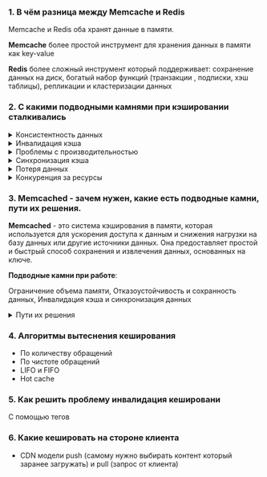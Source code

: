 ### 1. В чём разница между Memcache и Redis

Memcache и Redis оба хранят данные в памяти.

**Memcache** более простой инструмент для хранения данных в памяти как key-value

**Redis** более сложный инструмент который поддерживает: сохранение данных на диск, богатый набор функций (транзакции ,
подписки, хэш таблицы), репликации и кластеризации данных

### 2. С какими подводными камнями при кэшировании сталкивались

<details>
    <summary>Консистентность данных</summary>

Когда данные кэшируются, существует риск расхождения данных между кэшем и источником данных.
</details>

<details>
    <summary>Инвалидация кэша</summary>

Когда данные в источнике данных изменяются или устаревают, необходимо обновить соответствующие данные в кэше.
</details>

<details>
    <summary>Проблемы с производительностью</summary>

Неправильное использование кэширования может привести к ухудшению производительности.
Например, некорректно выбранные ключи кэша или частое обращение к кэшу без необходимости может снизить
производительность системы.
</details>

<details>
    <summary>Синхронизация кэша</summary>

Если приложение работает в распределенной среде с несколькими экземплярами или серверами, необходимо обеспечить
синхронизацию кэша между ними.
</details>

<details>
    <summary>Потеря данных</summary>

Если кэш не настроен или управляется неправильно, возможна потеря данных. Например, при сбое системы или перезапуске
сервера данные в кэше могут быть утрачены.
</details>

<details>
    <summary>Конкуренция за ресурсы</summary>

Если множество запросов одновременно обращается к кэшу, может возникнуть конкуренция за ресурсы.
</details>

### 3. Memcached - зачем нужен, какие есть подводные камни, пути их решения.

**Memcached** - это система кэширования в памяти, которая используется для ускорения доступа к данным и снижения
нагрузки на базу данных или другие источники данных.
Она предоставляет простой и быстрый способ сохранения и извлечения данных, основанных на ключе.

**Подводные камни при работе**:

Ограничение объема памяти, Отказоустойчивость и сохранность данных, Инвалидация кэша и синхронизация данных

<details>
    <summary>Пути их решения</summary>

- Оптимизация использования памяти

Можно мониторить использование памяти в Memcached и оптимизировать размеры хранимых данных или реализовать стратегию
устаревания данных для удаления неиспользуемых записей.

- Репликация и перезапуск

Можно настроить репликацию Memcached, чтобы иметь резервные копии данных в случае сбоев.

- Инвалидация кэша

Используйте стратегии инвалидации кэша, такие как временные метки или событийные системы, чтобы определить, когда данные
в Memcached должны быть обновлены.

- Координация и синхронизация

Разработайте соответствующие механизмы синхронизации и координации для обновления данных в Memcached
</details>

### 4. Алгоритмы вытеснения кеширования
- По количеству обращений
- По чистоте обращений
- LIFO и FIFO
- Hot cache

### 5. Как решить проблему инвалидация кешировани
С помощью тегов

### 6. Какие кешировать на стороне клиента
- CDN модели push (самому нужно выбирать контент который заранее загружать) и pull (запрос от клиента)

